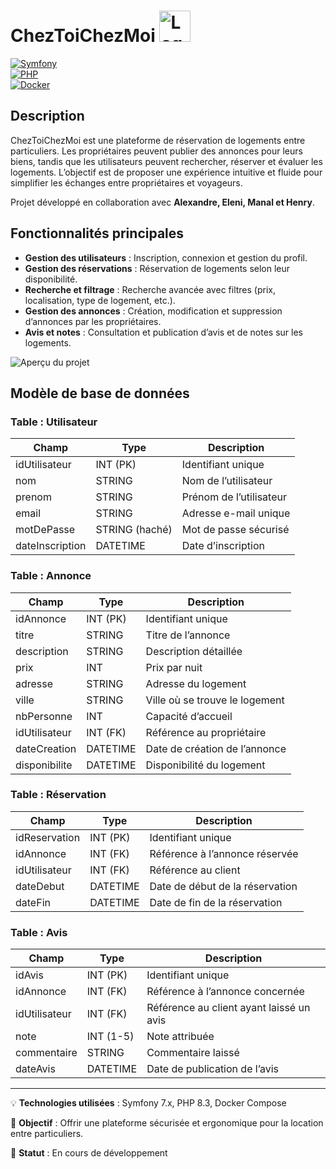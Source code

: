 # ChezToiChezMoi <img src="https://cdn.discordapp.com/attachments/1147986579881721877/1332869760626589696/ChezToiChezMoi.png?ex=67b08872&is=67af36f2&hm=9f62f5e31b0ba8bc583671ce92b8c7a36ad6191b445f239b277ecbcca796563d&" alt="Logo ChezToiChezMoi" width="50"/>


[![Symfony](https://img.shields.io/badge/Symfony-7.x-green)](https://symfony.com/)  
[![PHP](https://img.shields.io/badge/PHP-8.3-blue)](https://www.php.net/)  
[![Docker](https://img.shields.io/badge/Docker-Compose-blue)](https://www.docker.com/)

## Description
ChezToiChezMoi est une plateforme de réservation de logements entre particuliers. Les propriétaires peuvent publier des annonces pour leurs biens, tandis que les utilisateurs peuvent rechercher, réserver et évaluer les logements. L’objectif est de proposer une expérience intuitive et fluide pour simplifier les échanges entre propriétaires et voyageurs.

Projet développé en collaboration avec **Alexandre, Eleni, Manal et Henry**.

## Fonctionnalités principales

- **Gestion des utilisateurs** : Inscription, connexion et gestion du profil.
- **Gestion des réservations** : Réservation de logements selon leur disponibilité.
- **Recherche et filtrage** : Recherche avancée avec filtres (prix, localisation, type de logement, etc.).
- **Gestion des annonces** : Création, modification et suppression d’annonces par les propriétaires.
- **Avis et notes** : Consultation et publication d’avis et de notes sur les logements.

![Aperçu du projet](https://github.com/user-attachments/assets/d315cd8e-3172-4e11-9a9d-44a47305e76c)

## Modèle de base de données

### **Table : Utilisateur**
| Champ            | Type        | Description                          |
|-----------------|------------|--------------------------------------|
| idUtilisateur   | INT (PK)    | Identifiant unique                  |
| nom            | STRING      | Nom de l’utilisateur                |
| prenom         | STRING      | Prénom de l’utilisateur             |
| email          | STRING      | Adresse e-mail unique               |
| motDePasse     | STRING (haché) | Mot de passe sécurisé              |
| dateInscription| DATETIME    | Date d’inscription                  |

### **Table : Annonce**
| Champ         | Type        | Description                                |
|--------------|------------|--------------------------------------------|
| idAnnonce    | INT (PK)    | Identifiant unique                         |
| titre        | STRING      | Titre de l’annonce                         |
| description  | STRING      | Description détaillée                      |
| prix         | INT         | Prix par nuit                              |
| adresse     | STRING      | Adresse du logement                        |
| ville       | STRING      | Ville où se trouve le logement             |
| nbPersonne  | INT         | Capacité d’accueil                         |
| idUtilisateur | INT (FK)   | Référence au propriétaire                  |
| dateCreation | DATETIME    | Date de création de l’annonce              |
| disponibilite | DATETIME    | Disponibilité du logement                  |

### **Table : Réservation**
| Champ        | Type        | Description                                |
|-------------|------------|--------------------------------------------|
| idReservation | INT (PK)   | Identifiant unique                        |
| idAnnonce    | INT (FK)   | Référence à l’annonce réservée            |
| idUtilisateur | INT (FK)   | Référence au client                       |
| dateDebut    | DATETIME   | Date de début de la réservation           |
| dateFin      | DATETIME   | Date de fin de la réservation             |

### **Table : Avis**
| Champ        | Type        | Description                                |
|-------------|------------|--------------------------------------------|
| idAvis      | INT (PK)   | Identifiant unique                        |
| idAnnonce   | INT (FK)   | Référence à l’annonce concernée           |
| idUtilisateur | INT (FK)   | Référence au client ayant laissé un avis  |
| note        | INT (1-5)  | Note attribuée                            |
| commentaire | STRING     | Commentaire laissé                        |
| dateAvis    | DATETIME   | Date de publication de l’avis             |

---

💡 **Technologies utilisées** : Symfony 7.x, PHP 8.3, Docker Compose  

🚀 **Objectif** : Offrir une plateforme sécurisée et ergonomique pour la location entre particuliers.  

📌 **Statut** : En cours de développement
